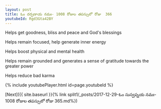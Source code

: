```yaml
---
layout: post
title: ఓం దర్పణాయ నమః- 1008 రోజుల తపస్సులో రోజు  366
youtubeId: Rgd3Gta42BY
---
```

 
 
Helps get goodness, bliss and peace and God's blessings
 
Helps remain focused, help generate inner energy 
 
Helps boost physical and mental health 
 
Helps remain grounded and generates a sense of gratitude towards the greater power 
 
Helps reduce bad karma
 
 
 
 


{% include youtubePlayer.html id=page.youtubeId %}
 
[Next]({{ site.baseurl }}{% link  split1/_posts/2017-12-29-ఓం సుస్వప్నయ నమః- 1008 రోజుల తపస్సులో రోజు  365.md%})
 
